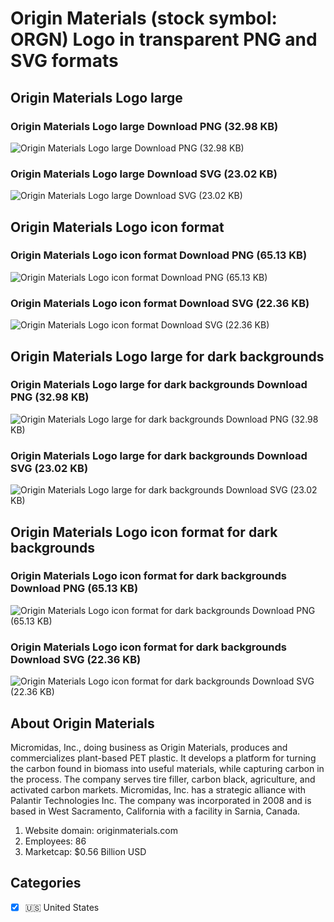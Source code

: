 # Origin Materials (stock symbol: ORGN) Logo in transparent PNG and SVG formats

## Origin Materials Logo large

### Origin Materials Logo large Download PNG (32.98 KB)

![Origin Materials Logo large Download PNG (32.98 KB)](/img/orig/ORGN_BIG-7201949f.png)

### Origin Materials Logo large Download SVG (23.02 KB)

![Origin Materials Logo large Download SVG (23.02 KB)](/img/orig/ORGN_BIG-43e9c4b1.svg)

## Origin Materials Logo icon format

### Origin Materials Logo icon format Download PNG (65.13 KB)

![Origin Materials Logo icon format Download PNG (65.13 KB)](/img/orig/ORGN-e1fe88a7.png)

### Origin Materials Logo icon format Download SVG (22.36 KB)

![Origin Materials Logo icon format Download SVG (22.36 KB)](/img/orig/ORGN-dfce7228.svg)

## Origin Materials Logo large for dark backgrounds

### Origin Materials Logo large for dark backgrounds Download PNG (32.98 KB)

![Origin Materials Logo large for dark backgrounds Download PNG (32.98 KB)](/img/orig/ORGN_BIG.D-dda53731.png)

### Origin Materials Logo large for dark backgrounds Download SVG (23.02 KB)

![Origin Materials Logo large for dark backgrounds Download SVG (23.02 KB)](/img/orig/ORGN_BIG.D-a955503b.svg)

## Origin Materials Logo icon format for dark backgrounds

### Origin Materials Logo icon format for dark backgrounds Download PNG (65.13 KB)

![Origin Materials Logo icon format for dark backgrounds Download PNG (65.13 KB)](/img/orig/ORGN.D-6f1406ef.png)

### Origin Materials Logo icon format for dark backgrounds Download SVG (22.36 KB)

![Origin Materials Logo icon format for dark backgrounds Download SVG (22.36 KB)](/img/orig/ORGN.D-6a0e804d.svg)

## About Origin Materials

Micromidas, Inc., doing business as Origin Materials, produces and commercializes plant-based PET plastic. It develops a platform for turning the carbon found in biomass into useful materials, while capturing carbon in the process. The company serves tire filler, carbon black, agriculture, and activated carbon markets. Micromidas, Inc. has a strategic alliance with Palantir Technologies Inc. The company was incorporated in 2008 and is based in West Sacramento, California with a facility in Sarnia, Canada.

1. Website domain: originmaterials.com
2. Employees: 86
3. Marketcap: $0.56 Billion USD


## Categories
- [x] 🇺🇸 United States
